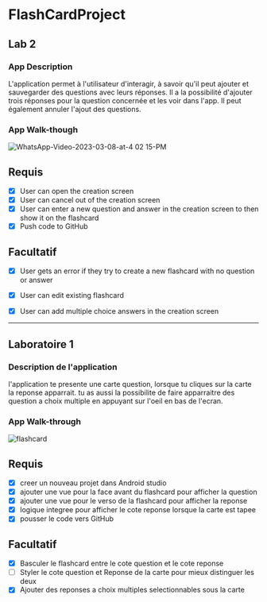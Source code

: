 # FlashCardProject

## Lab 2

### App Description
L'application permet à l'utilisateur d'interagir, à savoir qu'il peut ajouter et sauvegarder des questions avec leurs réponses. Il a la possibilité d'ajouter trois réponses pour la question concernée et les voir dans l'app. Il peut également annuler l'ajout des questions.

### App Walk-though

![WhatsApp-Video-2023-03-08-at-4 02 15-PM](https://user-images.githubusercontent.com/92595592/223850473-2f8dbfae-a290-430c-bbc0-5bb652be596c.gif)

## Requis
- [x] User can open the creation screen
- [x] User can cancel out of the creation screen
- [x] User can enter a new question and answer in the creation screen to then show it on the flashcard
- [x] Push code to GitHub
## Facultatif
- [x] User gets an error if they try to create a new flashcard with no question or answer
- [x] User can edit existing flashcard
- [x] User can add multiple choice answers in the creation screen


--------
## Laboratoire 1
### Description de l'application
l'application te presente une carte question, lorsque tu cliques sur la carte la reponse apparrait.
tu as aussi la possibilite de faire apparraitre des question a choix multiple en appuyant sur l'oeil en bas de l'ecran.
### App Walk-through
![flashcard](https://user-images.githubusercontent.com/92595592/223848330-bf66a36d-d97d-4f54-ae4d-9f8bbcd1df50.gif)
 ## Requis
- [x] creer un nouveau projet dans Android studio
- [x] ajouter une vue pour la face avant du flashcard pour afficher la question
- [x] ajouter une vue pour le verso de la flashcard pour afficher la reponse
- [x] logique integree pour afficher le cote reponse lorsque la carte est tapee
- [x] pousser le code vers GitHub
## Facultatif
- [x] Basculer le flashcard entre le cote question et le cote reponse
- [ ] Styler le cote question et Reponse de la carte pour mieux distinguer les deux
- [x] Ajouter des reponses a choix multiples selectionnables sous la carte
